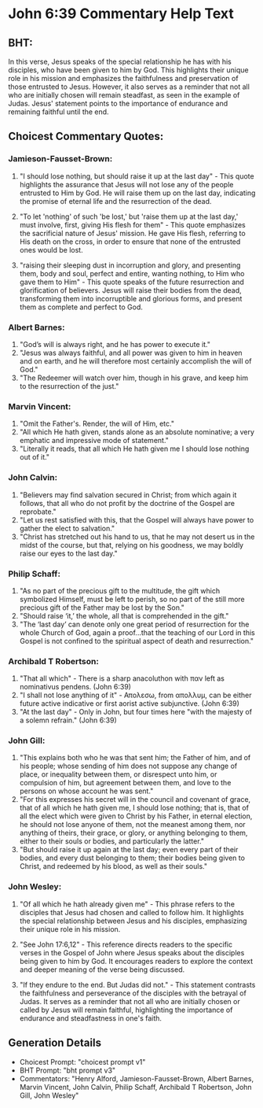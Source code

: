 # John 6:39 Commentary Help Text

## BHT:
In this verse, Jesus speaks of the special relationship he has with his disciples, who have been given to him by God. This highlights their unique role in his mission and emphasizes the faithfulness and preservation of those entrusted to Jesus. However, it also serves as a reminder that not all who are initially chosen will remain steadfast, as seen in the example of Judas. Jesus' statement points to the importance of endurance and remaining faithful until the end.

## Choicest Commentary Quotes:
### Jamieson-Fausset-Brown:
1. "I should lose nothing, but should raise it up at the last day" - This quote highlights the assurance that Jesus will not lose any of the people entrusted to Him by God. He will raise them up on the last day, indicating the promise of eternal life and the resurrection of the dead.

2. "To let 'nothing' of such 'be lost,' but 'raise them up at the last day,' must involve, first, giving His flesh for them" - This quote emphasizes the sacrificial nature of Jesus' mission. He gave His flesh, referring to His death on the cross, in order to ensure that none of the entrusted ones would be lost.

3. "raising their sleeping dust in incorruption and glory, and presenting them, body and soul, perfect and entire, wanting nothing, to Him who gave them to Him" - This quote speaks of the future resurrection and glorification of believers. Jesus will raise their bodies from the dead, transforming them into incorruptible and glorious forms, and present them as complete and perfect to God.

### Albert Barnes:
1. "God’s will is always right, and he has power to execute it."
2. "Jesus was always faithful, and all power was given to him in heaven and on earth, and he will therefore most certainly accomplish the will of God."
3. "The Redeemer will watch over him, though in his grave, and keep him to the resurrection of the just."

### Marvin Vincent:
1. "Omit the Father's. Render, the will of Him, etc." 
2. "All which He hath given, stands alone as an absolute nominative; a very emphatic and impressive mode of statement."
3. "Literally it reads, that all which He hath given me I should lose nothing out of it."

### John Calvin:
1. "Believers may find salvation secured in Christ; from which again it follows, that all who do not profit by the doctrine of the Gospel are reprobate."
2. "Let us rest satisfied with this, that the Gospel will always have power to gather the elect to salvation."
3. "Christ has stretched out his hand to us, that he may not desert us in the midst of the course, but that, relying on his goodness, we may boldly raise our eyes to the last day."

### Philip Schaff:
1. "As no part of the precious gift to the multitude, the gift which symbolized Himself, must be left to perish, so no part of the still more precious gift of the Father may be lost by the Son." 
2. "Should raise ‘it,’ the whole, all that is comprehended in the gift." 
3. "The ‘last day’ can denote only one great period of resurrection for the whole Church of God, again a proof...that the teaching of our Lord in this Gospel is not confined to the spiritual aspect of death and resurrection."

### Archibald T Robertson:
1. "That all which" - There is a sharp anacoluthon with παν left as nominativus pendens. (John 6:39)
2. "I shall not lose anything of it" - Απολεσω, from απολλυμ, can be either future active indicative or first aorist active subjunctive. (John 6:39)
3. "At the last day" - Only in John, but four times here "with the majesty of a solemn refrain." (John 6:39)

### John Gill:
1. "This explains both who he was that sent him; the Father of him, and of his people; whose sending of him does not suppose any change of place, or inequality between them, or disrespect unto him, or compulsion of him, but agreement between them, and love to the persons on whose account he was sent."
2. "For this expresses his secret will in the council and covenant of grace, that of all which he hath given me, I should lose nothing; that is, that of all the elect which were given to Christ by his Father, in eternal election, he should not lose anyone of them, not the meanest among them, nor anything of theirs, their grace, or glory, or anything belonging to them, either to their souls or bodies, and particularly the latter."
3. "But should raise it up again at the last day; even every part of their bodies, and every dust belonging to them; their bodies being given to Christ, and redeemed by his blood, as well as their souls."

### John Wesley:
1. "Of all which he hath already given me" - This phrase refers to the disciples that Jesus had chosen and called to follow him. It highlights the special relationship between Jesus and his disciples, emphasizing their unique role in his mission.

2. "See John 17:6,12" - This reference directs readers to the specific verses in the Gospel of John where Jesus speaks about the disciples being given to him by God. It encourages readers to explore the context and deeper meaning of the verse being discussed.

3. "If they endure to the end. But Judas did not." - This statement contrasts the faithfulness and perseverance of the disciples with the betrayal of Judas. It serves as a reminder that not all who are initially chosen or called by Jesus will remain faithful, highlighting the importance of endurance and steadfastness in one's faith.


## Generation Details
- Choicest Prompt: "choicest prompt v1"
- BHT Prompt: "bht prompt v3"
- Commentators: "Henry Alford, Jamieson-Fausset-Brown, Albert Barnes, Marvin Vincent, John Calvin, Philip Schaff, Archibald T Robertson, John Gill, John Wesley"
